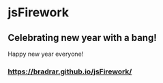 # jsFirework
## Celebrating new year with a bang!

Happy new year everyone!

### https://bradrar.github.io/jsFirework/
